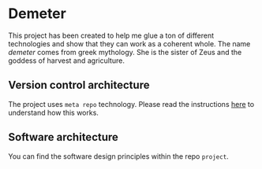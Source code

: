# Demeter 

This project has been created to help me glue a ton of different technologies
and show that they can work as a coherent whole. The name *demeter* comes from 
greek mythology. She is the sister of Zeus and the goddess of harvest and agriculture.

## Version control architecture

The project uses `meta repo` technology. Please read the instructions [here](https://github.com/mateodelnorte/meta) to understand how this works.

## Software architecture

You can find the software design principles within the repo `project`.